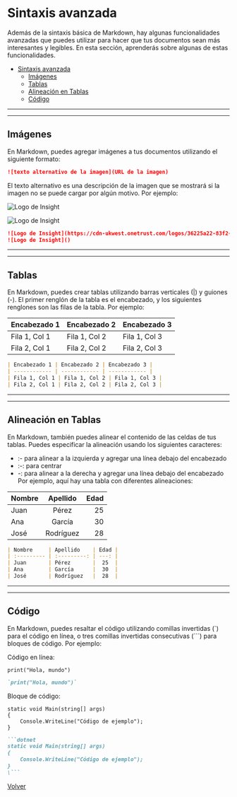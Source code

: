 # Sintaxis avanzada

Además de la sintaxis básica de Markdown, hay algunas funcionalidades avanzadas que puedes utilizar para hacer que tus documentos sean más interesantes y legibles. En esta sección, aprenderás sobre algunas de estas funcionalidades.

- [Sintaxis avanzada](#sintaxis-avanzada)
  - [Imágenes](#imágenes)
  - [Tablas](#tablas)
  - [Alineación en Tablas](#alineación-en-tablas)
  - [Código](#código)


--------------
--------------
## Imágenes
En Markdown, puedes agregar imágenes a tus documentos utilizando el siguiente formato:

```markdown
![texto alternativo de la imagen](URL de la imagen)
```

El texto alternativo es una descripción de la imagen que se mostrará si la imagen no se puede cargar por algún motivo. Por ejemplo:

![Logo de Insight]()

![Logo de Insight](https://cdn-ukwest.onetrust.com/logos/36225a22-83f2-443e-8aef-68131342aacd/a2080cb0-04b5-4506-a73b-bea19e9c6248/Insight-Logo.png)

```markdown
![Logo de Insight](https://cdn-ukwest.onetrust.com/logos/36225a22-83f2-443e-8aef-68131342aacd/a2080cb0-04b5-4506-a73b-bea19e9c6248/Insight-Logo.png)
![Logo de Insight]()
```

--------------
--------------

## Tablas
En Markdown, puedes crear tablas utilizando barras verticales (|) y guiones (-). El primer renglón de la tabla es el encabezado, y los siguientes renglones son las filas de la tabla. Por ejemplo:

| Encabezado 1 | Encabezado 2 | Encabezado 3 |
| ------------ | ------------ | ------------ |
| Fila 1, Col 1 | Fila 1, Col 2 | Fila 1, Col 3 |
| Fila 2, Col 1 | Fila 2, Col 2 | Fila 2, Col 3 |

```markdown
| Encabezado 1 | Encabezado 2 | Encabezado 3 |
| ------------ | ------------ | ------------ |
| Fila 1, Col 1 | Fila 1, Col 2 | Fila 1, Col 3 |
| Fila 2, Col 1 | Fila 2, Col 2 | Fila 2, Col 3 |
```

--------------
--------------

## Alineación en Tablas

En Markdown, también puedes alinear el contenido de las celdas de tus tablas. Puedes especificar la alineación usando los siguientes caracteres:

- :- para alinear a la izquierda y agregar una línea debajo del encabezado
- :-: para centrar
- -: para alinear a la derecha y agregar una línea debajo del encabezado
Por ejemplo, aquí hay una tabla con diferentes alineaciones:

| Nombre     | Apellido    | Edad |
| :--------- | :---------: | ---: |
| Juan       | Pérez       |  25  |
| Ana        | García      |  30  |
| José       | Rodríguez   |  28  |

```markdown
| Nombre     | Apellido    | Edad |
| :--------- | :---------: | ---: |
| Juan       | Pérez       |  25  |
| Ana        | García      |  30  |
| José       | Rodríguez   |  28  |
```
--------------
--------------

## Código
En Markdown, puedes resaltar el código utilizando comillas invertidas (`) para el código en línea, o tres comillas invertidas consecutivas (```) para bloques de código. Por ejemplo:

Código en línea: 

`print("Hola, mundo")`
```markdown
`print("Hola, mundo")`
```


Bloque de código:
```dotnet
static void Main(string[] args)
{
    Console.WriteLine("Código de ejemplo");
}
```

```markdown
```dotnet
static void Main(string[] args)
{
    Console.WriteLine("Código de ejemplo");
}
\```
```



[Volver](README.md)